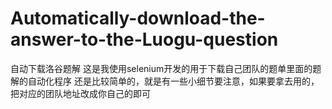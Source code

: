 # Automatically-download-the-answer-to-the-Luogu-question
自动下载洛谷题解
这是我使用selenium开发的用于下载自己团队的题单里面的题解的自动化程序
还是比较简单的，就是有一些小细节要注意，如果要拿去用的，把对应的团队地址改成你自己的即可

